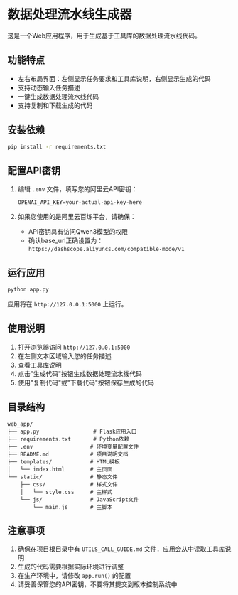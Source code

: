 # 数据处理流水线生成器

这是一个Web应用程序，用于生成基于工具库的数据处理流水线代码。

## 功能特点

- 左右布局界面：左侧显示任务要求和工具库说明，右侧显示生成的代码
- 支持动态输入任务描述
- 一键生成数据处理流水线代码
- 支持复制和下载生成的代码

## 安装依赖

```bash
pip install -r requirements.txt
```

## 配置API密钥

1. 编辑 `.env` 文件，填写您的阿里云API密钥：
   ```
   OPENAI_API_KEY=your-actual-api-key-here
   ```

2. 如果您使用的是阿里云百炼平台，请确保：
   - API密钥具有访问Qwen3模型的权限
   - 确认base_url正确设置为：`https://dashscope.aliyuncs.com/compatible-mode/v1`

## 运行应用

```bash
python app.py
```

应用将在 `http://127.0.0.1:5000` 上运行。

## 使用说明

1. 打开浏览器访问 `http://127.0.0.1:5000`
2. 在左侧文本区域输入您的任务描述
3. 查看工具库说明
4. 点击"生成代码"按钮生成数据处理流水线代码
5. 使用"复制代码"或"下载代码"按钮保存生成的代码

## 目录结构

```
web_app/
├── app.py                 # Flask应用入口
├── requirements.txt       # Python依赖
├── .env                  # 环境变量配置文件
├── README.md             # 项目说明文档
├── templates/            # HTML模板
│   └── index.html        # 主页面
└── static/               # 静态文件
    ├── css/              # 样式文件
    │   └── style.css     # 主样式
    └── js/               # JavaScript文件
        └── main.js       # 主脚本
```

## 注意事项

1. 确保在项目根目录中有 `UTILS_CALL_GUIDE.md` 文件，应用会从中读取工具库说明
2. 生成的代码需要根据实际环境进行调整
3. 在生产环境中，请修改 `app.run()` 的配置
4. 请妥善保管您的API密钥，不要将其提交到版本控制系统中
